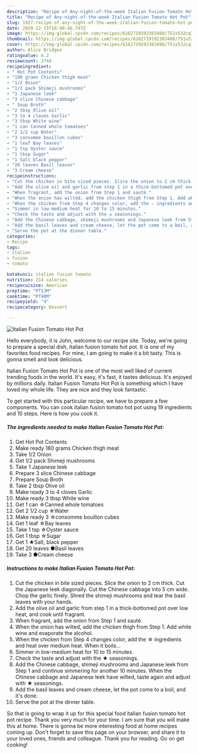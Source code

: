 ```yaml
---
description: "Recipe of Any-night-of-the-week Italian Fusion Tomato Hot Pot"
title: "Recipe of Any-night-of-the-week Italian Fusion Tomato Hot Pot"
slug: 1927-recipe-of-any-night-of-the-week-italian-fusion-tomato-hot-pot
date: 2020-12-15T18:40:46.747Z
image: https://img-global.cpcdn.com/recipes/6162719192383488/751x532cq70/italian-fusion-tomato-hot-pot-recipe-main-photo.jpg
thumbnail: https://img-global.cpcdn.com/recipes/6162719192383488/751x532cq70/italian-fusion-tomato-hot-pot-recipe-main-photo.jpg
cover: https://img-global.cpcdn.com/recipes/6162719192383488/751x532cq70/italian-fusion-tomato-hot-pot-recipe-main-photo.jpg
author: Alice Bridges
ratingvalue: 4.2
reviewcount: 3744
recipeingredient:
- " Hot Pot Contents"
- "180 grams Chicken thigh meat"
- "1/2 Onion"
- "1/2 pack Shimeji mushrooms"
- "1 Japanese leek"
- "3 slice Chinese cabbage"
- " Soup Broth"
- "2 tbsp Olive oil"
- "3 to 4 cloves Garlic"
- "3 tbsp White wine"
- "1 can Canned whole tomatoes"
- "2 1/2 cup Water"
- "3 consomme bouillon cubes"
- "1 leaf Bay leaves"
- "1 tsp Oyster sauce"
- "1 tbsp Sugar"
- "1 Salt black pepper"
- "20 leaves Basil leaves"
- "3 Cream cheese"
recipeinstructions:
- "Cut the chicken in bite sized pieces. Slice the onion to 2 cm thick. Cut the Japanese leek diagonally. Cut the Chinese cabbage into 5 cm wide. Chop the garlic finely. Shred the shimeji mushrooms and tear the basil leaves with your hands."
- "Add the olive oil and garlic from step 1 in a thick-bottomed pot over low heat, and cook until fragrant."
- "When fragrant, add the onion from Step 1 and sauté."
- "When the onion has wilted, add the chicken thigh from Step 1. Add white wine and evaporate the alcohol."
- "When the chicken from Step 4 changes color, add the ☆ ingredients and heat over medium heat. When it boils..."
- "Simmer in low-medium heat for 10 to 15 minutes."
- "Check the taste and adjust with the ★ seasonings."
- "Add the Chinese cabbage, shimeji mushrooms and Japanese leek from Step 1 and continue simmering for another 10 minutes. When the Chinese cabbage and Japanese leek have wilted, taste again and adjust with ★ seasonings."
- "Add the basil leaves and cream cheese, let the pot come to a boil, and it&#39;s done."
- "Serve the pot at the dinner table."
categories:
- Recipe
tags:
- italian
- fusion
- tomato

katakunci: italian fusion tomato 
nutrition: 214 calories
recipecuisine: American
preptime: "PT13M"
cooktime: "PT40M"
recipeyield: "4"
recipecategory: Dessert

---
```



![Italian Fusion Tomato Hot Pot](https://img-global.cpcdn.com/recipes/6162719192383488/751x532cq70/italian-fusion-tomato-hot-pot-recipe-main-photo.jpg)

Hello everybody, it is John, welcome to our recipe site. Today, we're going to prepare a special dish, italian fusion tomato hot pot. It is one of my favorites food recipes. For mine, I am going to make it a bit tasty. This is gonna smell and look delicious.



Italian Fusion Tomato Hot Pot is one of the most well liked of current trending foods in the world. It's easy, it's fast, it tastes delicious. It's enjoyed by millions daily. Italian Fusion Tomato Hot Pot is something which I have loved my whole life. They are nice and they look fantastic.


To get started with this particular recipe, we have to prepare a few components. You can cook italian fusion tomato hot pot using 19 ingredients and 10 steps. Here is how you cook it.

<!--inarticleads1-->

##### The ingredients needed to make Italian Fusion Tomato Hot Pot:

1. Get  Hot Pot Contents
1. Make ready 180 grams Chicken thigh meat
1. Take 1/2 Onion
1. Get 1/2 pack Shimeji mushrooms
1. Take 1 Japanese leek
1. Prepare 3 slice Chinese cabbage
1. Prepare  Soup Broth
1. Take 2 tbsp Olive oil
1. Make ready 3 to 4 cloves Garlic
1. Make ready 3 tbsp White wine
1. Get 1 can ☆Canned whole tomatoes
1. Get 2 1/2 cup ☆Water
1. Make ready 3 ☆consomme bouillon cubes
1. Get 1 leaf ☆Bay leaves
1. Take 1 tsp ☆Oyster sauce
1. Get 1 tbsp ☆Sugar
1. Get 1 ★Salt, black pepper
1. Get 20 leaves ●Basil leaves
1. Take 3 ●Cream cheese




<!--inarticleads2-->

##### Instructions to make Italian Fusion Tomato Hot Pot:

1. Cut the chicken in bite sized pieces. Slice the onion to 2 cm thick. Cut the Japanese leek diagonally. Cut the Chinese cabbage into 5 cm wide. Chop the garlic finely. Shred the shimeji mushrooms and tear the basil leaves with your hands.
1. Add the olive oil and garlic from step 1 in a thick-bottomed pot over low heat, and cook until fragrant.
1. When fragrant, add the onion from Step 1 and sauté.
1. When the onion has wilted, add the chicken thigh from Step 1. Add white wine and evaporate the alcohol.
1. When the chicken from Step 4 changes color, add the ☆ ingredients and heat over medium heat. When it boils...
1. Simmer in low-medium heat for 10 to 15 minutes.
1. Check the taste and adjust with the ★ seasonings.
1. Add the Chinese cabbage, shimeji mushrooms and Japanese leek from Step 1 and continue simmering for another 10 minutes. When the Chinese cabbage and Japanese leek have wilted, taste again and adjust with ★ seasonings.
1. Add the basil leaves and cream cheese, let the pot come to a boil, and it&#39;s done.
1. Serve the pot at the dinner table.




So that is going to wrap it up for this special food italian fusion tomato hot pot recipe. Thank you very much for your time. I am sure that you will make this at home. There is gonna be more interesting food at home recipes coming up. Don't forget to save this page on your browser, and share it to your loved ones, friends and colleague. Thank you for reading. Go on get cooking!
